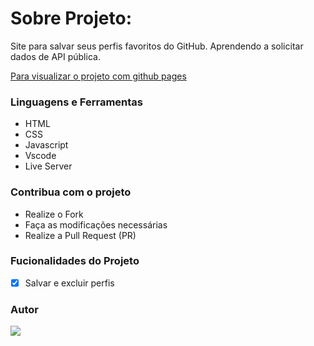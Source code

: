 # Sobre Projeto:

Site para salvar seus perfis favoritos do GitHub. Aprendendo a solicitar dados de API pública.

[Para visualizar o projeto com github pages](https://drean41.github.io/github-favorites/)

### Linguagens e Ferramentas

- HTML
- CSS
- Javascript
- Vscode
- Live Server

### Contribua com o projeto

- Realize o Fork
- Faça as modificações necessárias
- Realize a Pull Request (PR)

### Fucionalidades do Projeto

- [x] Salvar e excluir perfis

### Autor

<a href="https://github.com/drean41">
<img src="https://github.com/drean41.png?size=70" />
</a>
